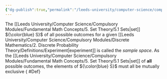 ```yaml
---
{"dg-publish":true,"permalink":"/leeds-university/computer-science/compulsory-modules/discrete-mathematics/2-discrete-probability-theory/definitions/sample-space/","tags":["Definition"]}
---
```


The [[Leeds University/Computer Science/Compulsory Modules/Fundamental Math Concepts/5. Set Theory/5.1 Sets\|set]] ${\color{blue} S}$ of all possible outcomes for a given [[Leeds University/Computer Science/Compulsory Modules/Discrete Mathematics/2. Discrete Probability Theory/Definitions/Experiment\|experiment]] is called the *sample space*. As the [[Leeds University/Computer Science/Compulsory Modules/Fundamental Math Concepts/5. Set Theory/5.1 Sets\|set]] of **all** possible outcomes, the elements of ${\color{blue} S}$ must all be mutually exclusive
{ #Def}


